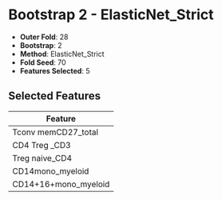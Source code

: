 # Bootstrap 2 - ElasticNet_Strict

- **Outer Fold**: 28
- **Bootstrap**: 2
- **Method**: ElasticNet_Strict
- **Fold Seed**: 70
- **Features Selected**: 5

## Selected Features

| Feature |
|---------|
| Tconv memCD27_total |
| CD4 Treg _CD3 |
| Treg naive_CD4 |
| CD14mono_myeloid |
| CD14+16+mono_myeloid |
